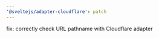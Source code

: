 ```yaml
---
'@sveltejs/adapter-cloudflare': patch
---
```


fix: correctly check URL pathname with Cloudflare adapter
